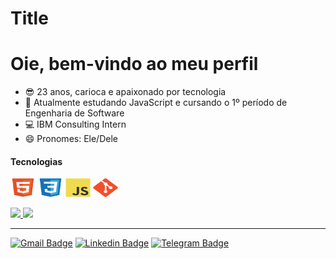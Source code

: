 # Title
# Oie, bem-vindo ao meu perfil 

- 😎 23 anos, carioca e apaixonado por tecnologia
- 🌱 Atualmente estudando JavaScript e cursando o 1º período de Engenharia de Software
- 💻 IBM Consulting Intern
- 😄 Pronomes: Ele/Dele

#### Tecnologias
<div style="display: inline_block">
  <img align="center" alt="Michel-HTML" height="30" width="40" src="https://raw.githubusercontent.com/devicons/devicon/master/icons/html5/html5-original.svg">
  <img align="center" alt="Michel-CSS" height="30" width="40" src="https://raw.githubusercontent.com/devicons/devicon/master/icons/css3/css3-original.svg">
  <img align="center" alt="Michel-Js" height="30" width="40" src="https://raw.githubusercontent.com/devicons/devicon/master/icons/javascript/javascript-original.svg">
  <img align="center" alt="Michel-Git" height="30" width="40" src="https://raw.githubusercontent.com/devicons/devicon/master/icons/git/git-original.svg">
</div>

<br>
<!--
  <img align="center" alt="Michel-Ts" height="30" width="40" src="https://raw.githubusercontent.com/devicons/devicon/master/icons/typescript/typescript-plain.svg"> 
  <img align="center" alt="Michel-React" height="30" width="40" src="https://raw.githubusercontent.com/devicons/devicon/master/icons/react/react-original.svg"> 
-->

  <a href="https://github.com/msvmotta">
  <img height="150em" src="https://github-readme-stats.vercel.app/api?username=msvmotta&show_icons=true&theme=dark&include_all_commits=true&count_private=true"/>
  <img height="150em" src="https://github-readme-stats.vercel.app/api/top-langs/?username=msvmotta&layout=compact&langs_count=7&theme=dark"/> 


---

[![Gmail Badge](https://img.shields.io/badge/-Gmail-c14438?style=flat-square&logo=Gmail&logoColor=white&link=mailto:michelmotta.dev@gmail.com)](mailto:michelmotta.dev@gmail.com) [![Linkedin Badge](https://img.shields.io/badge/-LinkedIn-blue?style=flat-square&logo=Linkedin&logoColor=white&link=https://www.linkedin.com/in/michelmotta/)](https://www.linkedin.com/in/michelmotta/)  [![Telegram Badge](https://img.shields.io/badge/-Telegram-1ca0f1?style=flat-square&labelColor=1ca0f1&logo=telegram&logoColor=white&link=https://t.me/michel_motta/)](https://t.me/michel_motta/)
  

<!---
msvmotta/msvmotta is a ✨ special ✨ repository because its `README.md` (this file) appears on your GitHub profile.
You can click the Preview link to take a look at your changes.
--->
